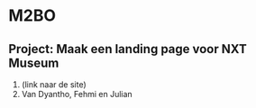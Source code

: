 # M2BO

## Project: Maak een landing page voor NXT Museum

1. (link naar de site)
2. Van Dyantho, Fehmi en Julian
